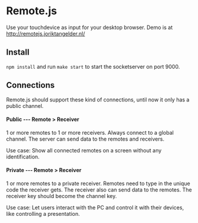 # Remote.js

Use your touchdevice as input for your desktop browser. Demo is at http://remotejs.joriktangelder.nl/

## Install

`npm install` and run `make start` to start the socketserver on port 9000.

## Connections
Remote.js should support these kind of connections, until now it only has a public channel.

#### Public --- Remote > Receiver
1 or more remotes to 1 or more receivers. Always connect to a global channel. 
The server can send data to the remotes and receivers. 

Use case: Show all connected remotes on a screen without any identification.


#### Private --- Remote > Receiver
1 or more remotes to a private receiver. Remotes need to type in the unique code the receiver gets. 
The receiver also can send data to the remotes. The receiver key should become the channel key. 

Use case: Let users interact with the PC and control it with their devices, like controlling a presentation.
